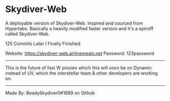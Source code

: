 # Skydiver-Web
A deployable version of Skydiver-Web.
Inspired and sourced from Hypertabs.
Basically a heavily modified faster version and it's a spinoff called Skydiver-Web.

125 Commits Later I Finally Finished. 

Website: https://skydiver-web.airlinemeals.net
Password: 123password
_______________________________________
This is the future of fast W proxies
which this will soon be on Dynamic
instead of UV, which the interstellar
team & other developers are working on.
_______________________________________
Made By: BeadySkydiver0#1689 on Github

